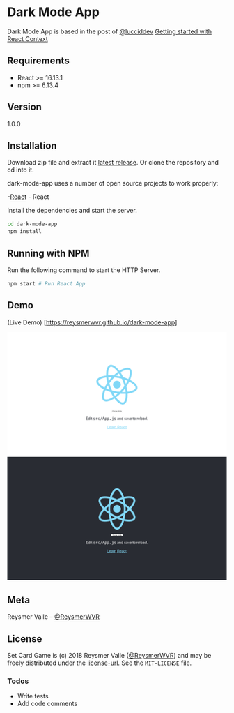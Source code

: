 # Dark Mode App

Dark Mode App is based in the post of [@lucciddev](https://dev.to/lucciddev) [Getting started with React Context](https://dev.to/lucciddev/getting-started-with-react-context-mc7)

## Requirements

- React >= 16.13.1
- npm >= 6.13.4

## Version

1.0.0

## Installation

Download zip file and extract it [latest release](https://github.com/reysmerwvr/dark-mode-app). Or clone the repository and cd into it.

dark-mode-app uses a number of open source projects to work properly:

-[React] - React

Install the dependencies and start the server.

```sh
cd dark-mode-app
npm install
```

## Running with NPM

Run the following command to start the HTTP Server.

```sh
npm start # Run React App
```

## Demo

(Live Demo) [https://reysmerwvr.github.io/dark-mode-app]

![](light.png)
![](dark.png)

## Meta

Reysmer Valle – [@ReysmerWVR]

## License

Set Card Game is (c) 2018 Reysmer Valle ([@ReysmerWVR]) and may be freely distributed under the [license-url](https://github.com/reysmerwvr/dark-mode-app/tree/master/LICENSE). See the `MIT-LICENSE` file.

### Todos

- Write tests
- Add code comments

[//]: # (These are reference links used in the body of this note and get stripped out when the markdown processor does 
its job. There is no need to format nicely because it shouldn't be seen. Thanks SO - http://stackoverflow.com/questions/4823468/store-comments-in-markdown-syntax)

   [React]: <https://reactjs.org//>
   [@ReysmerWVR]: <http://twitter.com/ReysmerWVR>

